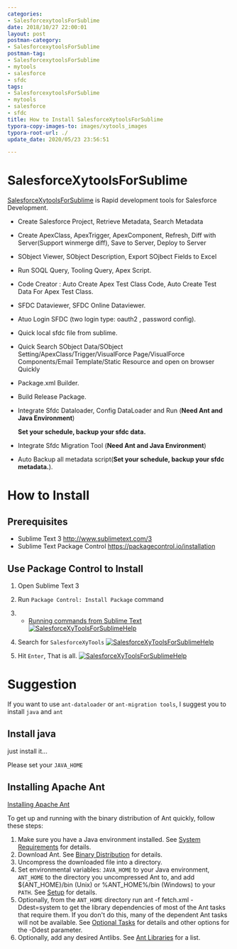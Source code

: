 ```yaml
---
categories:
- SalesforcexytoolsForSublime
date: 2018/10/27 22:00:01
layout: post
postman-category:
- SalesforcexytoolsForSublime
postman-tag:
- SalesforcexytoolsForSublime
- mytools
- salesforce
- sfdc
tags:
- SalesforcexytoolsForSublime
- mytools
- salesforce
- sfdc
title: How to Install SalesforceXytoolsForSublime
typora-copy-images-to: images/xytools_images
typora-root-url: ./
update_date: 2020/05/23 23:56:51

---
```


# SalesforceXytoolsForSublime

[SalesforceXytoolsForSublime](http://salesforcexytools.com/categories/SalesforcexytoolsForSublime/) is Rapid development tools for Salesforce Development.

- Create Salesforce Project, Retrieve Metadata, Search Metadata

- Create ApexClass, ApexTrigger, ApexComponent, Refresh, Diff with Server(Support winmerge diff), Save to Server, Deploy to Server

- SObject Viewer, SObject Description, Export SOjbect Fields to Excel

- Run SOQL Query, Tooling Query, Apex Script.

- Code Creator : Auto Create Apex Test Class Code, Auto Create Test Data For Apex Test Class.

- SFDC Dataviewer, SFDC Online Dataviewer.

- Atuo Login SFDC (two login type: oauth2 , password config).

- Quick local sfdc file from sublime.

- Quick Search SObject Data/SObject Setting/ApexClass/Trigger/VisualForce Page/VisualForce Components/Email Template/Static Resource and open on browser Quickly

- Package.xml Builder.

- Build Release Package.

- Integrate Sfdc Dataloader, Config DataLoader and Run (**Need Ant and Java Environment**)

  **Set your schedule, backup your sfdc data.**

- Integrate Sfdc Migration Tool (**Need Ant and Java Environment**)

- Auto Backup all metadata script(**Set your schedule, backup your sfdc metadata.**).




# How to Install

## Prerequisites

- Sublime Text 3 <http://www.sublimetext.com/3>
- Sublime Text Package Control <https://packagecontrol.io/installation>

## Use Package Control to Install

1. Open Sublime Text 3
2. Run `Package Control: Install Package` command

1. - [Running commands from Sublime Text](http://docs.sublimetext.info/en/latest/extensibility/command_palette.html)
     [![SalesforceXyToolsForSublimeHelp](http://salesforcexytools.com/images/salesforcexytools-for-sublime/install1.jpg)](http://salesforcexytools.com/images/salesforcexytools-for-sublime/install1.jpg)
2. Search for `SalesforceXyTools`
   [![SalesforceXyToolsForSublimeHelp](http://salesforcexytools.com/images/salesforcexytools-for-sublime/install2.jpg)](http://salesforcexytools.com/images/salesforcexytools-for-sublime/install2.jpg)
3. Hit `Enter`, That is all.
   [![SalesforceXyToolsForSublimeHelp](http://salesforcexytools.com/images/salesforcexytools-for-sublime/install3.jpg)](http://salesforcexytools.com/images/salesforcexytools-for-sublime/install3.jpg)



# Suggestion

If you want to use `ant-dataloader` or `ant-migration tools`, I suggest you to install `java` and `ant`

## Install java

just install it...

Please set your `JAVA_HOME`

## Installing Apache Ant

[Installing Apache Ant](https://ant.apache.org/manual/install.html)

To get up and running with the binary distribution of Ant quickly, follow these steps:

1. Make sure you have a Java environment installed. See [System Requirements](https://ant.apache.org/manual/install.html#sysrequirements) for details.
2. Download Ant. See [Binary Distribution](https://ant.apache.org/manual/install.html#getBinary) for details.
3. Uncompress the downloaded file into a directory.
4. Set environmental variables: `JAVA_HOME` to your Java environment, `ANT_HOME` to the directory you uncompressed Ant to, and add ${ANT_HOME}/bin (Unix) or %ANT_HOME%/bin (Windows) to your `PATH`. See [Setup](https://ant.apache.org/manual/install.html#setup) for details.
5. Optionally, from the `ANT_HOME` directory run ant -f fetch.xml -Ddest=system to get the library dependencies of most of the Ant tasks that require them. If you don't do this, many of the dependent Ant tasks will not be available. See [Optional Tasks](https://ant.apache.org/manual/install.html#optionalTasks) for details and other options for the -Ddest parameter.
6. Optionally, add any desired Antlibs. See [Ant Libraries](https://ant.apache.org/antlibs/proper.html) for a list.
